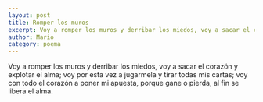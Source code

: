 ```yaml
---
layout: post
title: Romper los muros
excerpt: Voy a romper los muros y derribar los miedos, voy a sacar el corazón y explotar el alma
author: Mario
category: poema
---
```


Voy a romper los muros y derribar los miedos, voy a sacar el corazón y explotar el alma; 
voy por esta vez a jugarmela y tirar todas mis cartas; voy con todo el corazón a poner 
mi apuesta, porque gane o pierda, al fin se libera el alma.
